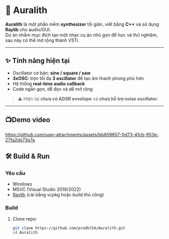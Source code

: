 # 🎹 Auralith

**Auralith** là một phần mềm **synthesizer** tối giản, viết bằng **C++** và sử dụng **Raylib** cho audio/GUI.  
Dự án nhằm mục đích tạo một nhạc cụ ảo nhỏ gọn để học và thử nghiệm, sau này có thể mở rộng thành VSTi.

---

## ✨ Tính năng hiện tại
- Oscillator cơ bản: **sine / square / saw**  
- **3xOSC**: trộn tối đa **3 oscillator** để tạo âm thanh phong phú hơn  
- Hệ thống **real-time audio callback**  
- Code ngắn gọn, dễ đọc và dễ mở rộng  

> ⚠️ Hiện tại **chưa có ADSR envelope** và **chưa hỗ trợ noise oscillator**.

---
## 📺Demo video 

https://github.com/user-attachments/assets/bb859657-0d73-41cb-953e-27fa2de73e7a





## 🛠️ Build & Run
### Yêu cầu
- Windows  
- MSVC (Visual Studio 2019/2022)  
- [Raylib](https://www.raylib.com/) (cài bằng vcpkg hoặc build thủ công)

### Build
1. Clone repo:
   ```bash
   git clone https://github.com/prodkt54/Auralith.git
   cd Auralith
